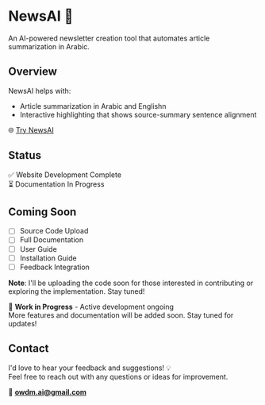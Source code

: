 # NewsAI 📰

An AI-powered newsletter creation tool that automates article summarization in Arabic.

## Overview

NewsAI helps with:
- Article summarization in Arabic and Englishn
- Interactive highlighting that shows source-summary sentence alignment

🌐 [Try NewsAI](https://newsai.up.railway.app/)

## Status

✅ Website Development Complete  
⏳ Documentation In Progress  

## Coming Soon
- [ ] Source Code Upload
- [ ] Full Documentation
- [ ] User Guide
- [ ] Installation Guide
- [ ] Feedback Integration

**Note**: I'll be uploading the code soon for those interested in contributing or exploring the implementation. Stay tuned!

🚧 **Work in Progress** - Active development ongoing  
More features and documentation will be added soon. Stay tuned for updates!

## Contact

I'd love to hear your feedback and suggestions! 💡  
Feel free to reach out with any questions or ideas for improvement.

📧 **owdm.ai@gmail.com**


